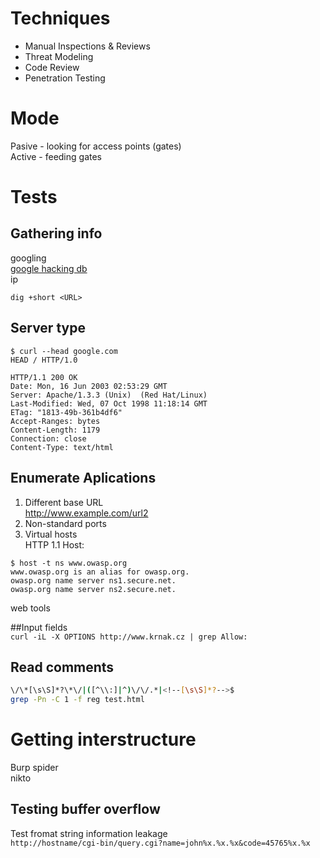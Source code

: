 # Techniques  
- Manual Inspections & Reviews  
- Threat Modeling  
- Code Review  
- Penetration Testing  
  
# Mode  
Pasive - looking for access points (gates)  
Active - feeding gates  
  
# Tests  
## Gathering info  
googling  
[google hacking db](https://www.exploit-db.com/google-hacking-database/)  
ip  
  
`dig +short <URL>`  
  
  
## Server type  
```  
$ curl --head google.com  
HEAD / HTTP/1.0  
  
HTTP/1.1 200 OK  
Date: Mon, 16 Jun 2003 02:53:29 GMT  
Server: Apache/1.3.3 (Unix)  (Red Hat/Linux)  
Last-Modified: Wed, 07 Oct 1998 11:18:14 GMT  
ETag: "1813-49b-361b4df6"  
Accept-Ranges: bytes  
Content-Length: 1179  
Connection: close  
Content-Type: text/html  
```  
## Enumerate Aplications  
1. Different base URL  
http://www.example.com/url2  
2. Non-standard ports  
3. Virtual hosts  
HTTP 1.1 Host:  
```  
$ host -t ns www.owasp.org  
www.owasp.org is an alias for owasp.org.  
owasp.org name server ns1.secure.net.  
owasp.org name server ns2.secure.net.  
```  
web tools  
  
##Input fields  
`curl -iL -X OPTIONS http://www.krnak.cz | grep Allow:`  
  
  
## Read comments  
```sh  
\/\*[\s\S]*?\*\/|([^\\:]|^)\/\/.*|<!--[\s\S]*?-->$  
grep -Pn -C 1 -f reg test.html  
```  
# Getting interstructure  
Burp spider  
nikto  
  
## Testing buffer overflow  
Test fromat string information leakage  
`http://hostname/cgi-bin/query.cgi?name=john%x.%x.%x&code=45765%x.%x`  
  
  
  
